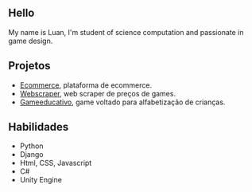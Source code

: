 ## Hello

My name is Luan, I'm student of science computation and passionate in game design.

## Projetos
- [Ecommerce](https://www.google.com), plataforma de ecommerce.
- [Webscraper](https://www.github.com), web scraper de preços de games.
- [Gameeducativo](https://www.wikipedia.org), game voltado para alfabetização de crianças.


## Habilidades

- Python
- Django
- Html, CSS, Javascript
- C#
- Unity Engine
